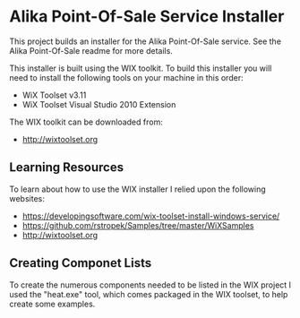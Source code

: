 # Alika Point-Of-Sale Service Installer

This project builds an installer for the Alika Point-Of-Sale service.  See the Alika Point-Of-Sale readme for more details.

This installer is built using the WIX toolkit. To build this installer you will need to install the following tools on your machine in this order:
- WiX Toolset v3.11
- WiX Toolset Visual Studio 2010 Extension

The WIX toolkit can be downloaded from:
- http://wixtoolset.org

## Learning Resources

To learn about how to use the WIX installer I relied upon the following websites:
- https://developingsoftware.com/wix-toolset-install-windows-service/
- https://github.com/rstropek/Samples/tree/master/WiXSamples
- http://wixtoolset.org

## Creating Componet Lists

To create the numerous components needed to be listed in the WIX project I used the "heat.exe" tool, 
which comes packaged in the WIX toolset, to help create some examples.
